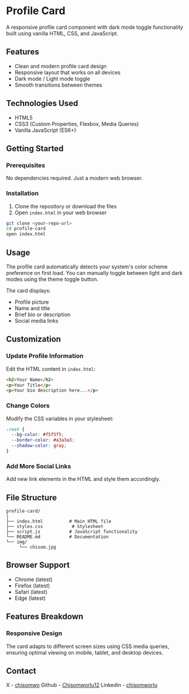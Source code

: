 # Profile Card

A responsive profile card component with dark mode toggle functionality built using vanilla HTML, CSS, and JavaScript.

## Features

- Clean and modern profile card design
- Responsive layout that works on all devices
- Dark mode / Light mode toggle
- Smooth transitions between themes

## Technologies Used

- HTML5
- CSS3 (Custom Properties, Flexbox, Media Queries)
- Vanilla JavaScript (ES6+)

## Getting Started

### Prerequisites

No dependencies required. Just a modern web browser.

### Installation

1. Clone the repository or download the files
2. Open `index.html` in your web browser

```bash
git clone <your-repo-url>
cd profile-card
open index.html
```

## Usage

The profile card automatically detects your system's color scheme preference on first load. You can manually toggle between light and dark modes using the theme toggle button.

The card displays:

- Profile picture
- Name and title
- Brief bio or description
- Social media links

## Customization

### Update Profile Information

Edit the HTML content in `index.html`:

```html
<h2>Your Name</h2>
<p>Your Title</p>
<p>Your bio description here...</p>
```

### Change Colors

Modify the CSS variables in your stylesheet:

```css
:root {
  --bg-color: #f5f5f5;
  --border-color: #a3a3a3;
  --shadow-color: gray;
}
```

### Add More Social Links

Add new link elements in the HTML and style them accordingly.

## File Structure

```
profile-card/
│
├── index.html          # Main HTML file
├── styles.css           # Stylesheet
├── script.js           # JavaScript functionality
└── README.md           # Documentation
└── img/
     └── chisom.jpg
```

## Browser Support

- Chrome (latest)
- Firefox (latest)
- Safari (latest)
- Edge (latest)

## Features Breakdown

### Responsive Design

The card adapts to different screen sizes using CSS media queries, ensuring optimal viewing on mobile, tablet, and desktop devices.

## Contact

X - [chisomwo](https://x.com/chisomwo)
Github - [Chisomworlu12](https://github.com/Chisomworlu12)
Linkedin - [chisomworlu](https://www.linkedin.com/in/chisomworlu)
